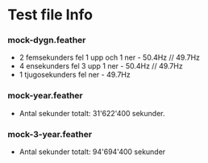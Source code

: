 # Test file Info 

### mock-dygn.feather
- 2 femsekunders fel 1 upp och 1 ner - 50.4Hz // 49.7Hz
- 4 ensekunders fel 3 upp 1 ner - 50.4Hz // 49.7Hz
- 1 tjugosekunders fel ner  - 49.7Hz


### mock-year.feather
- Antal sekunder totalt: 31'622'400 sekunder.

### mock-3-year.feather
- Antal sekunder totalt: 94'694'400 sekunder